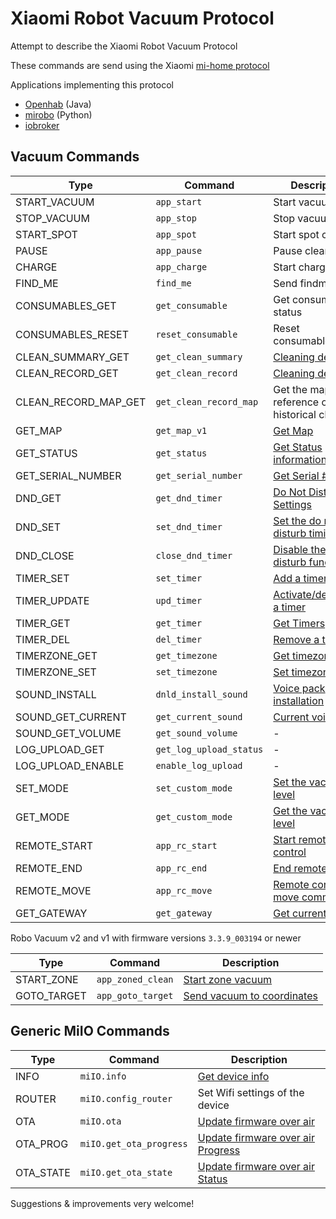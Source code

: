 # Xiaomi Robot Vacuum Protocol

Attempt to describe the Xiaomi Robot Vacuum Protocol

These commands are send using the Xiaomi [mi-home protocol](Protocol.md)

Applications implementing this protocol

* [Openhab](https://github.com/openhab/openhab-addons/tree/2.5.x/bundles/org.openhab.binding.miio) (Java)
* [mirobo](https://github.com/rytilahti/python-miio)  (Python)
* [iobroker](https://github.com/iobroker-community-adapters/ioBroker.mihome-vacuum)

## Vacuum Commands

| Type                 | Command                 | Description                                         |
| -------------------- | ----------------------- | --------------------------------------------------- |
| START_VACUUM         | `app_start`             | Start vacuuming                                     |
| STOP_VACUUM          | `app_stop`              | Stop vacuuming                                      |
| START_SPOT           | `app_spot`              | Start spot cleaning                                 |
| PAUSE                | `app_pause`             | Pause cleaning                                      |
| CHARGE               | `app_charge`            | Start charging                                      |
| FIND_ME              | `find_me`               | Send findme                                         |
| CONSUMABLES_GET      | `get_consumable`        | Get consumables status                              |
| CONSUMABLES_RESET    | `reset_consumable`      | Reset consumables                                   |
| CLEAN_SUMMARY_GET    | `get_clean_summary`     | [Cleaning details](cleanSummary+detail.md)          |
| CLEAN_RECORD_GET     | `get_clean_record`      | [Cleaning details](cleanSummary+detail.md)          |
| CLEAN_RECORD_MAP_GET | `get_clean_record_map`  | Get the map reference of a historical cleaning      |
| GET_MAP              | `get_map_v1`            | [Get Map](getMap.md)                                |
| GET_STATUS           | `get_status`            | [Get Status information](StatusMessage.md)          |
| GET_SERIAL_NUMBER    | `get_serial_number`     | [Get Serial #](getSerial.md)                        |
| DND_GET              | `get_dnd_timer`         | [Do Not Disturb Settings](dnd_timer.md)             |
| DND_SET              | `set_dnd_timer`         | [Set the do not disturb timings](dnd_timer.md)      |
| DND_CLOSE            | `close_dnd_timer`       | [Disable the do not disturb function](dnd_timer.md) |
| TIMER_SET            | `set_timer`             | [Add a timer](Timer.md)                             |
| TIMER_UPDATE         | `upd_timer`             | [Activate/deactivate a timer](Timer.md)             |
| TIMER_GET            | `get_timer`             | [Get Timers](Timer.md)                              |
| TIMER_DEL            | `del_timer`             | [Remove a timer](Timer.md)                          |
| TIMERZONE_GET        | `get_timezone`          | [Get timezone](Timezone.md)                         |
| TIMERZONE_SET        | `set_timezone`          | [Set timezone](Timezone.md)                         |
| SOUND_INSTALL        | `dnld_install_sound`    | [Voice pack installation](install_sound.md)         |
| SOUND_GET_CURRENT    | `get_current_sound`     | [Current voice](CurrentVoice.md)                    |
| SOUND_GET_VOLUME     | `get_sound_volume`      | -                                                   |
| LOG_UPLOAD_GET       | `get_log_upload_status` | -                                                   |
| LOG_UPLOAD_ENABLE    | `enable_log_upload`     | -                                                   |
| SET_MODE             | `set_custom_mode`       | [Set the vacuum level](FanPower.md)                 |
| GET_MODE             | `get_custom_mode`       | [Get the vacuum level](FanPower.md)                 |
| REMOTE_START         | `app_rc_start`          | [Start remote control](remote_control.md)           |
| REMOTE_END           | `app_rc_end`            | [End remote control](remote_control.md)             |
| REMOTE_MOVE          | `app_rc_move`           | [Remote control move command](remote_control.md)    |
| GET_GATEWAY          | `get_gateway`           | [Get current gatway](MiscCmds.md)                   |

Robo Vacuum v2 and v1 with firmware versions `3.3.9_003194` or newer

| Type        | Command           | Description                                      |
| ----------- | ----------------- | ------------------------------------------------ |
| START_ZONE  | `app_zoned_clean` | [Start zone vacuum](app_zoned_clean.md)          |
| GOTO_TARGET | `app_goto_target` | [Send vacuum to coordinates](app_goto_target.md) |

## Generic MiIO Commands

| Type      | Command                 | Description                                      |
| --------- | ----------------------- | ------------------------------------------------ |
| INFO      | `miIO.info`             | [Get device info](miIOinfo.md)                   |
| ROUTER    | `miIO.config_router`    | Set Wifi settings of the device                  |
| OTA       | `miIO.ota`              | [Update firmware over air](miIOinfo.md)          |
| OTA_PROG  | `miIO.get_ota_progress` | [Update firmware over air Progress](miIOinfo.md) |
| OTA_STATE | `miIO.get_ota_state`    | [Update firmware over air Status](miIOinfo.md)   |

Suggestions & improvements very welcome!
